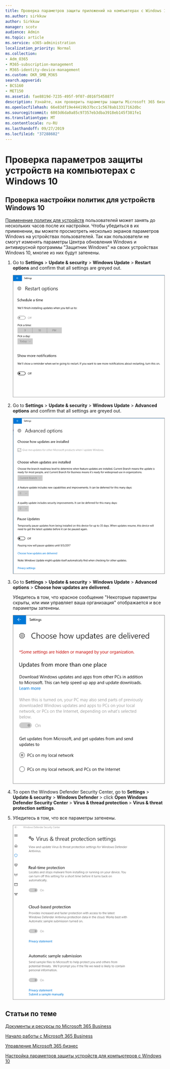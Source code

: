 ```yaml
---
title: Проверка параметров защиты приложений на компьютерах с Windows 10
ms.author: sirkkuw
author: Sirkkuw
manager: scotv
audience: Admin
ms.topic: article
ms.service: o365-administration
localization_priority: Normal
ms.collection:
- Adm_O365
- M365-subscription-management
- M365-identity-device-management
ms.custom: OKR_SMB_M365
search.appverid:
- BCS160
- MET150
ms.assetid: fae8819d-7235-495f-9f07-d016f545887f
description: Узнайте, как проверить параметры защиты Microsoft 365 бизнес-приложений на устройствах с Windows 10.
ms.openlocfilehash: 66e83df19e44419b37bcc1c5678ab13317162dbc
ms.sourcegitcommit: 6003d6da0a85c97357eb3dba3918eb145f381fe1
ms.translationtype: MT
ms.contentlocale: ru-RU
ms.lasthandoff: 09/27/2019
ms.locfileid: "37288602"
---
```

# <a name="validate-device-protection-settings-on-windows-10-pcs"></a>Проверка параметров защиты устройств на компьютерах с Windows 10

## <a name="verify-that-windows-10-device-policies-are-set"></a>Проверка настройки политик для устройств Windows 10

[Применение политик для устройств](protection-settings-for-windows-10-pcs.md) пользователей может занять до нескольких часов после их настройки. Чтобы убедиться в их применении, вы можете просмотреть несколько экранов параметров Windows на устройствах пользователей. Так как пользователи не смогут изменять параметры Центра обновления Windows и антивирусной программы "Защитник Windows" на своих устройствах Windows 10, многие из них будут затенены.
  
1. Go to **Settings** \> **Update &amp; security** \> **Windows Update** \> **Restart options** and confirm that all settings are greyed out. 
    
    ![All the Restart options are greyed out.](media/31308da9-18b0-47c5-bbf6-d5fa6747c376.png)
  
2. Go to **Settings** \> **Update &amp; security** \> **Windows Update** \> **Advanced options** and confirm that all settings are greyed out. 
    
    ![Windows Advanced updates options are all greyed out.](media/049cf281-d503-4be9-898b-c0a3286c7fc2.png)
  
3. Go to **Settings** \> **Update &amp; security** \> **Windows Update** \> **Advanced options** \> **Choose how updates are delivered**.
    
    Убедитесь в том, что красное сообщение "Некоторые параметры скрыты, или ими управляет ваша организация" отображается и все параметры затенены.
    
    ![Choose how updates are delivered page indicates settings are hidden or managed by your organization.](media/6b3e37c5-da41-4afd-9983-b4f406216b59.png)
  
4. To open the Windows Defender Security Center, go to **Settings** \> **Update &amp; security** \> **Windows Defender** \> click **Open Windows Defender Security Center** \> **Virus &amp; thread protection** \> **Virus &amp; threat protection settings**. 
    
5. Убедитесь в том, что все параметры затенены. 
    
    ![The Virus and threat protection settings are greyed out.](media/9ca68d40-a5d9-49d7-92a4-c581688b5926.png)
  
## <a name="related-topics"></a>Статьи по теме

[Документы и ресурсы по Microsoft 365 Business](https://go.microsoft.com/fwlink/p/?linkid=853701)
  
[Начало работы с Microsoft 365 Business](microsoft-365-business-overview.md)
  
[Управление Microsoft 365 бизнес](manage.md)
  
[Настройка параметров защиты устройств для компьютеров с Windows 10](protection-settings-for-windows-10-pcs.md)
  


